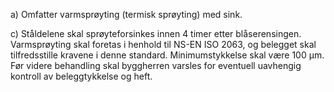 a) Omfatter varmsprøyting (termisk sprøyting) med sink.

c) Ståldelene skal sprøyteforsinkes innen 4 timer etter blåserensingen. Varmsprøyting skal foretas i henhold til NS-EN ISO 2063, og belegget skal tilfredsstille kravene i denne standard. Minimumstykkelse skal være 100 µm.
Før videre behandling skal byggherren varsles for eventuell uavhengig kontroll av beleggtykkelse og heft.

